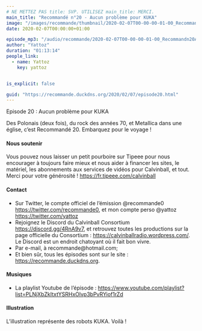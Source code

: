 ```yaml
---
# NE METTEZ PAS title: SVP. UTILISEZ main_title: MERCI.
main_title: "Recommandé n°20 - Aucun problème pour KUKA"
image: "/images/recommande/thumbnail/2020-02-07T00-00-00-01-00_Recommandn20AucunproblmepourKUKA.jpg"
date: 2020-02-07T00:00:00+01:00

episode_mp3: "/audio/recommande/2020-02-07T00-00-00-01-00_Recommandn20AucunproblmepourKUKA.mp3"
author: "Yattoz"
duration: "01:13:14"
people_link: 
  - name: Yattoz
    key: yattoz


is_explicit: false

guid: "https://recommande.duckdns.org/2020/02/07/episode20.html"
---
```


<PodcastHeader/>

<!-- ECRIRE LA DESCRIPTION DE L'EPISODE SOUS CETTE LIGNE -->


 Episode 20 : Aucun problème pour KUKA 

<p>Des Polonais (deux fois), du rock des années 70, et Metallica dans une église, c’est Recommandé 20. Embarquez pour le voyage !</p>

<h4>Nous soutenir</h4>

<p>Vous pouvez nous laisser un petit pourboire sur Tipeee pour nous encourager à toujours faire mieux et nous aider à financer les sites, le matériel, les abonnements aux services de vidéos pour Calvinball, et tout. Merci pour votre générosité ! <a href="https://fr.tipeee.com/calvinball" rel="nofollow">https://fr.tipeee.com/calvinball</a></p>

<h4>Contact</h4>

<ul>
  <li>Sur Twitter, le compte officiel de l’émission @recommande0 <a href="https://twitter.com/recommande0" rel="nofollow">https://twitter.com/recommande0</a>, et mon compte perso @yattoz <a href="https://twitter.com/yattoz" rel="nofollow">https://twitter.com/yattoz</a></li>
  <li>Rejoignez le Discord du Calvinball Consortium <a href="https://discord.gg/4RnA9v7" rel="nofollow">https://discord.gg/4RnA9v7</a>, et retrouvez toutes les productions sur la page officielle du Consortium : <a href="https://calvinballradio.wordpress.com/" rel="nofollow">https://calvinballradio.wordpress.com/</a>. Le Discord est un endroit chatoyant où il fait bon vivre.</li>
  <li>Par e-mail, à recommande@hotmail.com;</li>
  <li>Et bien sûr, tous les épisodes sont sur le site : <a href="https://recommande.duckdns.org" rel="nofollow">https://recommande.duckdns.org</a>.</li>
</ul>

<h4>Musiques</h4>

<ul>
  <li>La playlist Youtube de l’épisode : <a href="https://www.youtube.com/playlist?list=PLNjXbZkItxtYSRHxOlvp3bPvRYiof1rZd" rel="nofollow">https://www.youtube.com/playlist?list=PLNjXbZkItxtYSRHxOlvp3bPvRYiof1rZd</a></li>
</ul>

<h4>Illustration</h4>

<p>L’illustration représente des robots KUKA. Voilà !</p>



